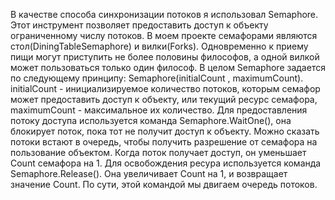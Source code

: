 В качестве способа синхронизации потоков я использовал Semaphore. Этот инструмент позволяет предоставить доступ к объекту ограниченному числу потоков. 
В моем проекте семафорами являются стол(DiningTableSemaphore) и вилки(Forks).
Одновременно к приему пищи могут приступить не более половины философов, а одной вилкой может пользоваться только один философ.
В целом Semaphore задается по следующему принципу: Semaphore(initialCount , maximumCount).
initialCount - инициализируемое количество потоков, которым семафор может предоставить доступ к объекту, или текущий ресурс семафора, maximumCount - максимальное их количество.
Для предоставления потоку доступа используется команда Semaphore.WaitOne(), она блокирует поток, пока тот не получит доступ к объекту. Можно сказать потоки встают в очередь, чтобы получить разрешение от семафора на пользование объектом. Когда поток получает доступ, он уменьшает Count семафора на 1.
Для освобождения ресура используется команда Semaphore.Release(). Она увеличивает Count на 1, и возвращает значение Count. По сути, этой командой мы двигаем очередь потоков.
